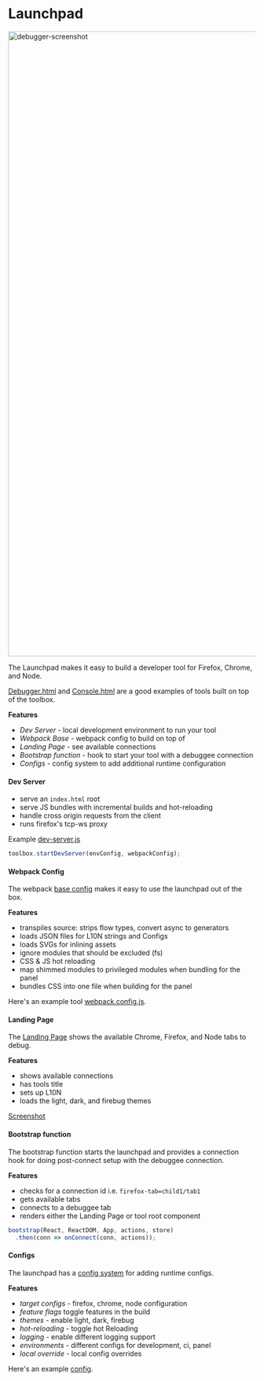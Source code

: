 # Launchpad

<img width="1271" alt="debugger-screenshot" src="https://cloud.githubusercontent.com/assets/2134/19079518/bdb69580-8a08-11e6-909c-bc74e49bc395.png">

The Launchpad makes it easy to build a developer tool for Firefox, Chrome, and Node.

[Debugger.html](../../README.md) and [Console.html](https://github.com/jasonlaster/console.html) are a good examples of tools built on top of the toolbox.


**Features**
* *Dev Server* - local development environment to run your tool
* *Webpack Base* - webpack config to build on top of  
* *Landing Page* - see available connections
* *Bootstrap function* - hook to start your tool with a debuggee connection
* *Configs* - config system to add additional runtime configuration

#### Dev Server

* serve an `index.html` root
* serve JS bundles with incremental builds and hot-reloading
* handle cross origin requests from the client
* runs firefox's tcp-ws proxy

Example [dev-server.js](https://github.com/jasonLaster/console.html/blob/master/bin/dev-server.js)

```js
toolbox.startDevServer(envConfig, webpackConfig);
```

#### Webpack Config

The webpack [base config](./webpack.config.js) makes it easy to use the launchpad out of the box.

**Features**

* transpiles source: strips flow types, convert async to generators
* loads JSON files for L10N strings and Configs
* loads SVGs for inlining assets
* ignore modules that should be excluded (fs)
* CSS & JS hot reloading
* map shimmed modules to privileged modules when bundling for the panel
* bundles CSS into one file when building for the panel

Here's an example tool    [webpack.config.js](https://github.com/jasonLaster/console.html/blob/master/webpack.config.js).


#### Landing Page

The [Landing Page](./src/index.js)  shows the available Chrome, Firefox, and Node tabs to debug.

**Features**
* shows available connections
* has tools title
* sets up L10N
* loads the light, dark, and firebug themes

[Screenshot ](https://cloud.githubusercontent.com/assets/254562/20671763/a749acfa-b54c-11e6-9a4a-6b0fc4f45589.png)

#### Bootstrap function

The bootstrap function starts the launchpad and provides a connection hook for doing post-connect setup with the debuggee connection.

**Features**
* checks for a connection id i.e. `firefox-tab=child1/tab1`
* gets available tabs
* connects to a debuggee tab
* renders either the Landing Page or tool root component

```js
bootstrap(React, ReactDOM, App, actions, store)
  .then(conn => onConnect(conn, actions));
```


#### Configs

The launchpad has a [config system](../devtools-config/README.md) for adding runtime configs.

**Features**
* *target configs* - firefox, chrome, node configuration
* *feature flags* toggle features in the build
* *themes* - enable light, dark, firebug
* *hot-reloading* - toggle hot Reloading
* *logging* - enable different logging support
* *environments* - different configs for development, ci, panel
* *local override* - local config overrides

Here's an example [config](https://github.com/jasonLaster/console.html/blob/master/configs/development.json).
